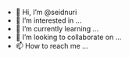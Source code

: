 - 👋 Hi, I’m @seidnuri
- 👀 I’m interested in ...
- 🌱 I’m currently learning ...
- 💞️ I’m looking to collaborate on ...
- 📫 How to reach me ...

<!---
seidnuri/seidnuri is a ✨ special ✨ repository because its `README.md` (this file) appears on your GitHub profile.
You can click the Preview link to take a look at your changes.
--->
